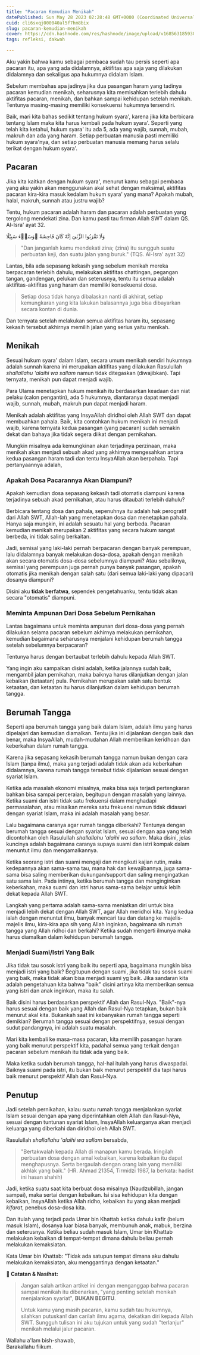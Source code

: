 ```yaml
---
title: "Pacaran Kemudian Menikah"
datePublished: Sun May 28 2023 02:28:48 GMT+0000 (Coordinated Universal Time)
cuid: cli6sxqj000040al5f7hm8bix
slug: pacaran-kemudian-menikah
cover: https://cdn.hashnode.com/res/hashnode/image/upload/v1685631859302/723c0513-8fd5-4093-b390-3b7ff0fe8849.png
tags: refleksi, dakwah

---
```


Aku yakin bahwa kamu sebagai pembaca sudah tau persis seperti apa pacaran itu, apa yang ada didalamnya, aktifitas apa saja yang dilakukan didalamnya dan sekaligus apa hukumnya didalam Islam.

Sebelum membahas apa jadinya jika dua pasangan haram yang tadinya pacaran kemudian menikah, seharusnya kita memisahkan terlebih dahulu aktifitas pacaran, menikah, dan bahkan sampai kehidupan setelah menikah. Tentunya masing-masing memiliki konsekuensi hukumnya tersendiri.

Baik, mari kita bahas sedikit tentang hukum syara', karena jika kita berbicara tentang Islam maka kita harus kembali pada hukum syara'. Seperti yang telah kita ketahui, hukum syara' itu ada 5, ada yang wajib, sunnah, mubah, makruh dan ada yang haram. Setiap perbuatan manusia pasti memiliki hukum syara'nya, dan setiap perbuatan manusia memang harus selalu terikat dengan hukum syara'.

## Pacaran

Jika kita kaitkan dengan hukum syara', menurut kamu sebagai pembaca yang aku yakin akan menggunakan akal sehat dengan maksimal, aktifitas pacaran kira-kira masuk kedalam hukum syara' yang mana? Apakah mubah, halal, makruh, sunnah atau justru wajib?

Tentu, hukum pacaran adalah haram dan pacaran adalah perbuatan yang tergolong mendekati zina. Dan kamu pasti tau firman Allah SWT dalam QS. Al-Isra' ayat 32.

وَلَا تَقْرَبُوا الزِّنٰىٓ اِنَّهٗ كَانَ فَاحِشَةً ۗوَسَاۤءَ سَبِيْلًا

> "Dan janganlah kamu mendekati zina; (zina) itu sungguh suatu perbuatan keji, dan suatu jalan yang buruk." (TQS. Al-Isra' ayat 32)

Lantas, bila ada sepasang kekasih yang sebelum menikah mereka berpacaran terlebih dahulu, melakukan aktifitas chattingan, pegangan tangan, gandengan, pelukan dan seterusnya, tentu itu semua adalah aktifitas-aktifitas yang haram dan memiliki konsekuensi dosa.

> Setiap dosa tidak hanya dibalaskan nanti di akhirat, setiap kemungkaran yang kita lakukan balasannya juga bisa dibayarkan secara kontan di dunia.

Dan ternyata setelah melakukan semua aktifitas haram itu, sepasang kekasih tersebut akhirnya memilih jalan yang serius yaitu menikah.

## Menikah

Sesuai hukum syara' dalam Islam, secara umum menikah sendiri hukumnya adalah sunnah karena ini merupakan aktifitas yang dilakukan Rasulullah *shallallahu 'alaihi wa sallam* namun tidak ditegaskan (diwajibkan). Tapi ternyata, menikah pun dapat menjadi wajib.

Para Ulama menetapkan hukum menikah itu berdasarkan keadaan dan niat pelaku (calon pengantin), ada 5 hukumnya, diantaranya dapat menjadi wajib, sunnah, mubah, makruh pun dapat menjadi haram.

Menikah adalah aktifitas yang InsyaAllah diridhoi oleh Allah SWT dan dapat membuahkan pahala. Baik, kita contohkan hukum menikah ini menjadi wajib, karena ternyata kedua pasangan (yang pacaran) sudah semakin dekat dan bahaya jika tidak segera diikat dengan pernikahan.

Mungkin misalnya ada kemungkinan akan terjadinya perzinaan, maka menikah akan menjadi sebuah akad yang akhirnya mengesahkan antara kedua pasangan haram tadi dan tentu InsyaAllah akan berpahala. Tapi pertanyaannya adalah,

### Apakah Dosa Pacarannya Akan Diampuni?

Apakah kemudian dosa sepasang kekasih tadi otomatis diampuni karena terjadinya sebuah akad pernikahan, atau harus ditaubati terlebih dahulu?

Berbicara tentang dosa dan pahala, sepenuhnya itu adalah hak perogratif dari Allah SWT, Allah-lah yang menetapkan dosa dan menetapkan pahala. Hanya saja mungkin, ini adalah sesuatu hal yang berbeda. Pacaran kemudian menikah merupakan 2 aktifitas yang secara hukum sangat berbeda, ini tidak saling berkaitan.

Jadi, semisal yang laki-laki pernah berpacaran dengan banyak perempuan, lalu didalamnya banyak melakukan dosa-dosa, apakah dengan menikah akan secara otomatis dosa-dosa sebelumnya diampuni? Atau sebaliknya, semisal yang perempuan juga pernah punya banyak pasangan, apakah otomatis jika menikah dengan salah satu (dari semua laki-laki yang dipacari) dosanya diampuni?

Disini aku **tidak berfatwa**, sependek pengetahuanku, tentu tidak akan secara "otomatis" diampuni.

### Meminta Ampunan Dari Dosa Sebelum Pernikahan

Lantas bagaimana untuk meminta ampunan dari dosa-dosa yang pernah dilakukan selama pacaran sebelum akhirnya melakukan pernikahan, kemudian bagaimana seharusnya menjalani kehidupan berumah tangga setelah sebelumnya berpacaran?

Tentunya harus dengan bertaubat terlebih dahulu kepada Allah SWT.

Yang ingin aku sampaikan disini adalah, ketika jalannya sudah baik, mengambil jalan pernikahan, maka baiknya harus dilanjutkan dengan jalan kebaikan (ketaatan) pula. Pernikahan merupakan salah satu bentuk ketaatan, dan ketaatan itu harus dilanjutkan dalam kehidupan berumah tangga.

## Berumah Tangga

Seperti apa berumah tangga yang baik dalam Islam, adalah ilmu yang harus dipelajari dan kemudian diamalkan. Tentu jika ini dijalankan dengan baik dan benar, maka InsyaAllah, mudah-mudahan Allah memberikan keridhoan dan keberkahan dalam rumah tangga.

Karena jika sepasang kekasih berumah tangga namun bukan dengan cara Islam (tanpa ilmu), maka yang terjadi adalah tidak akan ada keberkahan didalamnya, karena rumah tangga tersebut tidak dijalankan sesuai dengan syariat Islam.

Ketika ada masalah ekonomi misalnya, maka bisa saja terjadi pertengkaran bahkan bisa sampai perceraian, begitupun dengan masalah yang lainnya. Ketika suami dan istri tidak satu frekuensi dalam menghadapi permasalahan, atau misalkan mereka satu frekuensi namun tidak didasari dengan syariat Islam, maka ini adalah masalah yang besar.

Lalu bagaimana caranya agar rumah tangga diberkahi? Tentunya dengan berumah tangga sesuai dengan syariat Islam, sesuai dengan apa yang telah dicontohkan oleh Rasulullah *shallallahu 'alaihi wa sallam*. Maka disini, jelas kuncinya adalah bagaimana caranya supaya suami dan istri kompak dalam menuntut ilmu dan mengamalkannya.

Ketika seorang istri dan suami mengaji dan mengikuti kajian rutin, maka kedepannya akan sama-sama tau, mana hak dan kewajibannya, juga sama-sama bisa saling memberikan dukungan/support dan saling mengingatkan satu sama lain. Pada intinya, ketika berumah tangga dan menginginkan keberkahan, maka suami dan istri harus sama-sama belajar untuk lebih dekat kepada Allah SWT.

Langkah yang pertama adalah sama-sama meniatkan diri untuk bisa menjadi lebih dekat dengan Allah SWT, agar Allah meridhoi kita. Yang kedua ialah dengan menuntut ilmu, banyak mencari tau dan datang ke majelis-majelis ilmu, kira-kira apa sih yang Allah inginkan, bagaimana sih rumah tangga yang Allah ridhoi dan berkahi? Ketika sudah mengerti ilmunya maka harus diamalkan dalam kehidupan berumah tangga.

### Menjadi Suami/Istri Yang Baik

Jika tidak tau sosok istri yang baik itu seperti apa, bagaimana mungkin bisa menjadi istri yang baik? Begitupun dengan suami, jika tidak tau sosok suami yang baik, maka tidak akan bisa menjadi suami yg baik. Jika sandaran kita adalah pengetahuan kita bahwa "baik" disini artinya kita memberikan semua yang istri dan anak inginkan, maka itu salah.

Baik disini harus berdasarkan perspektif Allah dan Rasul-Nya. "Baik"-nya harus sesuai dengan baik yang Allah dan Rasul-Nya tetapkan, bukan baik menurut akal kita. Bukankah saat ini kebanyakan rumah tangga seperti demikian? Berumah tangga sesuai dengan perspektifnya, sesuai dengan sudut pandangnya, ini adalah suatu masalah.

Mari kita kembali ke masa-masa pacaran, kita memilih pasangan haram yang baik menurut perspektif kita, padahal semua yang terkait dengan pacaran sebelum menikah itu tidak ada yang baik.

Maka ketika sudah berumah tangga, hal-hal itulah yang harus diwaspadai. Baiknya suami pada istri, itu bukan baik menurut perspektif dia tapi harus baik menurut perspektif Allah dan Rasul-Nya.

## Penutup

Jadi setelah pernikahan, kalau suatu rumah tangga menjalankan syariat Islam sesuai dengan apa yang diperintahkan oleh Allah dan Rasul-Nya, sesuai dengan tuntunan syariat Islam, InsyaAllah keluarganya akan menjadi keluarga yang diberkahi dan diridhoi oleh Allah SWT.

Rasulullah *shallallahu 'alaihi wa sallam* bersabda,

> "Bertakwalah kepada Allah di manapun kamu berada. Iringilah perbuatan dosa dengan amal kebaikan, karena kebaikan itu dapat menghapusnya. Serta bergaulah dengan orang lain yang memiliki akhlak yang baik." (HR. Ahmad 21354, Tirmidzi 1987, Ia berkata: hadist ini hasan shahih)

Jadi, ketika suatu saat kita berbuat dosa misalnya (Naudzubillah, jangan sampai), maka sertai dengan kebaikan. Isi sisa kehidupan kita dengan kebaikan, InsyaAllah ketika Allah ridho, kebaikan itu yang akan menjadi *kifarat*, penebus dosa-dosa kita.

Dan itulah yang terjadi pada Umar bin Khattab ketika dahulu kafir (belum masuk Islam), dosanya luar biasa banyak, membunuh anak, mabuk, berzina dan seterusnya. Ketika beliau sudah masuk Islam, Umar bin Khattab melakukan kebaikan di tempat-tempat dimana dahulu beliau pernah melakukan kemaksiatan.

Kata Umar bin Khattab: "Tidak ada satupun tempat dimana aku dahulu melakukan kemaksiatan, aku menggantinya dengan ketaatan."

**📝 Catatan & Nasihat:**

> Jangan salah artikan artikel ini dengan menganggap bahwa pacaran sampai menikah itu dibenarkan, "yang penting setelah menikah menjalankan syariat", **BUKAN BEGITU**.
> 
> Untuk kamu yang masih pacaran, kamu sudah tau hukumnya, silahkan putuskan! dan carilah ilmu agama, dekatkan diri kepada Allah SWT. Sungguh tulisan ini aku tujukan untuk yang sudah "terlanjur" menikah melalui jalur pacaran.

Wallahu a'lam bish-shawab,  
Barakallahu fiikum.